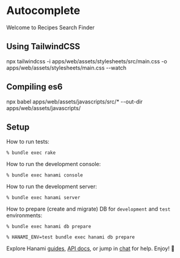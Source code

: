 # Autocomplete

Welcome to Recipes Search Finder

## Using TailwindCSS

npx tailwindcss -i apps/web/assets/stylesheets/src/main.css -o apps/web/assets/stylesheets/main.css --watch

## Compiling es6

npx babel apps/web/assets/javascripts/src/\* --out-dir apps/web/assets/javascripts/

## Setup

How to run tests:

```
% bundle exec rake
```

How to run the development console:

```
% bundle exec hanami console
```

How to run the development server:

```
% bundle exec hanami server
```

How to prepare (create and migrate) DB for `development` and `test` environments:

```
% bundle exec hanami db prepare

% HANAMI_ENV=test bundle exec hanami db prepare
```

Explore Hanami [guides](https://guides.hanamirb.org/), [API docs](http://docs.hanamirb.org/1.3.5/), or jump in [chat](http://chat.hanamirb.org) for help. Enjoy! 🌸
